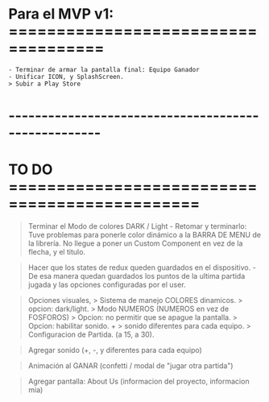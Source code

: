 # Para el MVP v1: ====================================
	- Terminar de armar la pantalla final: Equipo Ganador
	- Unificar ICON, y SplashScreen.
	> Subir a Play Store

# ----------------------------------------------------






# TO DO ==============================================

> Terminar el Modo de colores DARK / Light
	- Retomar y terminarlo:
		Tuve problemas para ponerle color dinámico a la BARRA DE MENU de la librería. 
		No llegue a poner un Custom Component en vez de la flecha, y el titulo.


> Hacer que los states de redux queden guardados en el dispositivo.
		- De esa manera quedan guardados los puntos de la ultima partida jugada y las opciones configuradas por el user.


> Opciones visuales, 
	> Sistema de manejo COLORES dinamicos.
		> opcion: dark/light.
	> Modo NUMEROS (NUMEROS en vez de FOSFOROS)
	> Opcion: no permitir que se apague la pantalla.
	> Opcion: habilitar sonido. + > sonido diferentes para cada equipo.
	> Configuracion de Partida. (a 15, a 30).

> Agregar sonido (+, -, y diferentes para cada equipo)

> Animación al GANAR (confetti / modal de "jugar otra partida")

> Agregar pantalla: About Us (informacion del proyecto, informacion mia)
